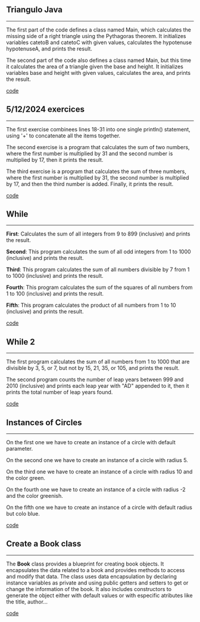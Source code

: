 ## Triangulo Java
---
The first part of the code defines a class named Main, which calculates the missing side of a right triangle using the Pythagoras theorem. It initializes variables catetoB and catetoC with given values, calculates the hypotenuse hypotenuseA, and prints the result.


The second part of the code also defines a class named Main, but this time it calculates the area of a triangle given the base and height. It initializes variables base and height with given values, calculates the area, and prints the result.


[code](https://github.com/Spaikyjordi/J25-programming-jordi/blob/main/Java/Triangulo.java)

## 5/12/2024 exercices
---
The first exercise combinees lines 18-31 into one single println() statement, using '+' to concatenate all the items together.


The second exercise is a program that calculates the sum of two numbers, where the first number is multiplied by 31 and the second number is multiplied by 17, then it prints the result.


The third exercise is a program that calculates the sum of three numbers, where the first number is multiplied by 31, the second number is multiplied by 17, and then the third number is added. Finally, it prints the result.


[code](https://github.com/Spaikyjordi/J25-programming-jordi/blob/main/Java/5-12-2024.java)

## While
---
**First**: Calculates the sum of all integers from 9 to 899 (inclusive) and prints the result.


**Second**: This program calculates the sum of all odd integers from 1 to 1000 (inclusive) and prints the result.


**Third**: This program calculates the sum of all numbers divisible by 7 from 1 to 1000 (inclusive) and prints the result.


**Fourth**: This program calculates the sum of the squares of all numbers from 1 to 100 (inclusive) and prints the result.


**Fifth**: This program calculates the product of all numbers from 1 to 10 (inclusive) and prints the result.


[code](https://github.com/Spaikyjordi/J25-programming-jordi/blob/main/Java/While.java)

## While 2
---
The first program calculates the sum of all numbers from 1 to 1000 that are divisible by 3, 5, or 7, but not by 15, 21, 35, or 105, and prints the result.


The second program counts the number of leap years between 999 and 2010 (inclusive) and prints each leap year with "AD" appended to it, then it prints the total number of leap years found.


[code](https://github.com/Spaikyjordi/J25-programming-jordi/blob/main/Java/While2.java)

## Instances of Circles
---
On the first one we have to create an instance of a circle with default parameter.


On the second one we have to create an instance of a circle with radius 5.


On the third one we have to create an instance of a circle with radius 10 and the color green.


On the fourth one we have to create an instance of a circle with radius -2 and the color greenish.


On the fifth one we have to create an instance of a circle with default radius but colo blue.


[code](https://github.com/Spaikyjordi/J25-programming-jordi/blob/main/Java/Circle-Instances.java)

## Create a Book class
---
The **Book** class provides a blueprint for creating book objects. It encapsulates the data related to a book and provides methods to access and modify that data. The class uses data encapsulation by declaring instance variables as private and using public getters and setters to get or change the information of the book. It also includes constructors to generate the object either with default values or with especific atributes like the title, author...


[code](https://github.com/Spaikyjordi/J25-programming-jordi/blob/main/Java/Book-creation.java)
